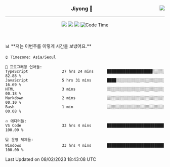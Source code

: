 
<div align="center">
  
  <img align="right" src="https://github-readme-stats.vercel.app/api/top-langs/?username=kkkimjiyong&theme=dracula&hide=Procfile&layout=compact&langs_count=7"/>

  ### Jiyong 🎨
  
  ---
  
  <a href="https://www.notion.so/de89c82b663345278de4489463a81458?v=f059fc8382b84103b52c77918639c252"><img src="https://img.shields.io/badge/Github Projects-000000?style=flat-square&logo=github&logoColor=white"/></a>
  <a href="https://haardy.tistory.com/"><img src="https://img.shields.io/badge/Jiyongstory-3DDC84?style=flat-square&logo=Tistory&logoColor=black"/></a>
  <a href="https://www.notion.so/ffbfc05e864a47d587011873f14e0760"><img src="https://img.shields.io/badge/jjjichive-ffffff?style=flat-square&logo=notion&logoColor=black"/></a>
 ![Code Time](http://img.shields.io/badge/Code%20Time-35%20hrs%2020%20mins-blue)

</div>

  <!--START_SECTION:waka-->

<br/>
<br/>
📊 **저는 이번주를 이렇게 시간을 보냈어요.** 

```text
⌚︎ Timezone: Asia/Seoul

💬 프로그래밍 언어들: 
TypeScript               27 hrs 24 mins      ████████████████████░░░░░   82.88 % 
JavaScript               5 hrs 31 mins       ████░░░░░░░░░░░░░░░░░░░░░   16.69 % 
HTML                     3 mins              ░░░░░░░░░░░░░░░░░░░░░░░░░   00.18 % 
Markdown                 2 mins              ░░░░░░░░░░░░░░░░░░░░░░░░░   00.10 % 
Bash                     1 min               ░░░░░░░░░░░░░░░░░░░░░░░░░   00.08 % 

🔥 에디터들: 
VS Code                  33 hrs 4 mins       █████████████████████████   100.00 % 

💻 운영 체제들: 
Windows                  33 hrs 4 mins       █████████████████████████   100.00 % 

```


 Last Updated on 08/02/2023 18:43:08 UTC
<!--END_SECTION:waka-->
